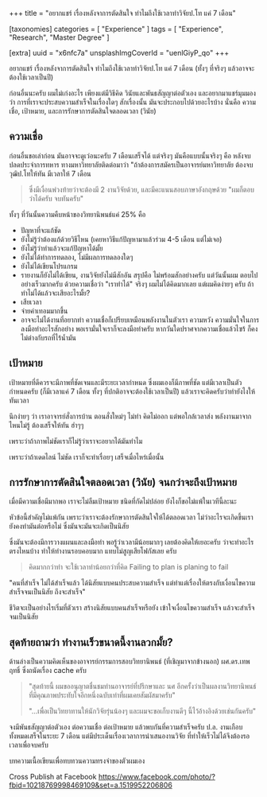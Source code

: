 +++
title = "อยากแชร์ เรื่องหลังจาการตัดสินใจ ทำไมถึงใช้เวลาทำวิจัยป.โท แค่ 7 เดือน"

[taxonomies]
categories = [ "Experience" ]
tags = [ "Experience", "Research", "Master Degree" ]

[extra]
uuid = "x6nfc7a"
unsplashImgCoverId = "uenlGiyP_qo"
+++

อยากแชร์ เรื่องหลังจาการตัดสินใจ ทำไมถึงใช้เวลาทำวิจัยป.โท แค่ 7 เดือน (ทั้งๆ
  ที่จริงๆ แล้วอาจจะต้องใช้เวลาเป็นปี)

ก่อนอื่นนะครับ ผมไม่เก่งอะไร เพียงแต่มีวิธีคิด วินัยและพันธสัญญาต่อตัวเอง และอยากมาแชร์มุมมองว่า การที่เราจะประสบความสำเร็จในเรื่องใดๆ สักเรื่องนั้น มันจะประกอบไปด้วยอะไรบ้าง
นั่นคือ ความเชื่อ, เป้าหมาย, และการรักษาการตัดสินใจตลอดเวลา (วินัย)

## ความเชื่อ

ก่อนอื่นขอเล่าก่อน มันอาจจะดูเว่อนะครับ 7 เดือนเสร็จได้ แต่จริงๆ มันคือแบบนั้นจริงๆ คือ หลังจบปลดประจำการทหาร ทางมหาวิทยาลัยติดต่อมาว่า "ถ้าต้องการสมัครเป็นอาจารย์มหาวิทยาลัย ต้องจบวุฒิป.โทให้ทัน มีเวลาให้ 7 เดือน

> ซึ่งมีเงื่อนพ่วงท้ายว่าจะต้องมี 2 งานวิจัยด้วย, และมีคะแนนสอบภาษาอังกฤษด้วย
> "ผมก็ตอบว่าได้ครับ จบทันครับ"

ทั้งๆ ที่วันนั้นความคืบหน้าของวิทยานิพนธ์แค่ 25% คือ
- ปัญหาที่จะแก้ชัด
- ยังไม่รู้ว่าต้องแก้ด้วยวิธีไหน (เคยหาวิธีแก้ปัญหามาแล้วร่วม 4-5 เดือน แต่ไม่เจอ)
- ยังไม่รู้ว่าทำแล้วจะแก้ปัญหาได้มั้ย
- ยังไม่ได้ทำการทดลอง, ไม่มีผลการทดลองใดๆ
- ยังไม่ได้เขียนโปรแกรม
- รายงานก็ยังไม่ได้เขียน, งานวิจัยยังไม่มีสักอัน
สรุปคือ ไม่พร้อมสักอย่างครับ
แต่วันนั้นผม ตอบไปอย่างเร็วมากครับ ด้วยความเชื่อว่า
"เราทำได้"
จริงๆ ผมไม่ได้คิดมากเลย แต่ผมคิดง่ายๆ ครับ ถ้าทำไม่ได้แล้วจะเสียอะไรมั้ย?
- เสียเวลา
- จ่ายค่าเทอมมากขึ้น
- อาจจะไม่ได้งานที่อยากทำ
ความเชื่อก็เปรียบเหมือนพลังงานในตัวเรา ความหวัง ความมั่นใจในการลงมือทำอะไรสักอย่าง พอเรามั่นใจเราก็จะลงมือทำครับ
หากวันใดปราศจากความเชื่อแล้วไซร้ ก็คงไม่ต่างกับรถที่ไร้น้ำมัน

## เป้าหมาย
เป้าหมายที่ดีควรจะมีภาพที่ชัดเจนและมีระยะเวลากำหนด
ซึ่งผมเองก็มีภาพที่ชัด แต่มีเวลาเป็นตัวกำหนดครับ (ก็มีเวลาแค่ 7 เดือน ทั้งๆ ที่ปกติอาจจะต้องใช้เวลาเป็นปี) แล้วเราจะคิดครับว่าทำยังไงให้ทันเวลา

นึกง่ายๆ ว่า เราอาจารย์สั่งการบ้าน ตอนสั่งใหม่ๆ ไม่ทำ คิดไม่ออก แต่พอใกล้เวลาส่ง พลังงานมาจากไหนไม่รู้ ต้องเสร็จให้ทัน ฮ่าๆๆ

เพราะว่าถ้าภาพไม่ชัดเราก็ไม่รู้ว่าเราจะอยากได้มันทำไม

เพราะว่าถ้าเดดไลน์ ไม่ชัด เราก็จะทำเรื่อยๆ เสร็จเมื่อไหร่เมื่อนั้น

## การรักษาการตัดสินใจตลอดเวลา (วินัย) จนกว่าจะถึงเป้าหมาย

เมื่อมีความเชื่อมีมากพอ เราจะไม่ลืมเป้าหมาย ชนิดที่กัดไม่ปล่อย ยังไงก็ขอไม่แพ้ในเวทีนี้ละนะ

หัวข้อนี้สำคัญไม่แพ้กัน เพราะว่าเราจะต้องรักษาการตัดสินใจให้ได้ตลอดเวลา ไม่ว่าอะไรจะเกิดขึ้นเรายังคงทำมันต่อหรือไม่ ซึ่งมันจะมันจะเกิดเป็นนิสัย

ซึ่งมันจะต้องมีการวางแผนและลงมือทำ พอรู้ว่าเวลามีน้อยมากๆ เลยต้องคิดให้เยอะครับ ว่าจะทำอะไรตรงไหนบ้าง ทำให้ทำงานรอบคอบมาก แทบไม่สูญเสียโฟกัสเลย ครับ

> คิดมากกว่าทำ จะใช้เวลาทำน้อยกว่าที่คิด
> Failing to plan is planing to fail

"คนที่สำเร็จ ไม่ได้สำเร็จแล้ว ได้นิสัยแบบคนประสบความสำเร็จ
แต่ทำแต่เรื่องให้ตรงกับเงื่อนไขความสำเร็จจนเป็นนิสัย ถึงจะสำเร็จ"

ชีวิตจะเป็นอย่างไรเริ่มที่ตัวเรา สร้างนิสัยแบบคนสำเร็จหรือยัง
เข้าใจเงื่อนไขความสำเร็จ แล้วจะสำเร็จจนเป็นนิสัย

## สุดท้ายถามว่า ทำงานเร็วขนาดนี้งานลวกมั้ย?

ด้านล่างเป็นความคิดเห็นของอาจารย์กรรมการสอบวิทยานิพนธ์ (ที่เชิญมาจากข้างนอก) ผศ.ดร.เทพฤทธิ์ ซึ่งถนัดเรื่อง cache ครับ

> "สุดท้ายนี้ ผมขออนุญาตชื่นชมท่านอาจารย์ที่ปรึกษาและ นศ อีกครั้งว่าเป็นผลงานวิทยานิพนธ์ที่มีคุณภาพประทับใจอีกหนึ่งฉบับเท่าที่ผมเคยสัมผัสมาครับ"
>
> "...เพื่อเป็นวิทยาทานให้นักวิจัยรุ่นน้องๆ และผมจะขอเก็บงานดีๆ นี้ไว้อ้างอิงด้วยเช่นกันครับ"

จงมีพันธสัญญาต่อตัวเอง ต่อความเชื่อ ต่อเป้าหมาย
แล้วพบกันที่ความสำเร็จครับ
ป.ล. งานเกือบทั้งหมดเสร็จในระยะ 7 เดือน แต่มีประเด็นเรื่องเวลาการนำเสนองานวิจัย ที่ทำให้เร็วไม่ได้จึงต้องรอเวลาเพื่อจบครับ

บทความเนื้อเขียนเพื่อทบทวนความทรงจำของตัวผมเอง

Cross Publish at Facebook <https://www.facebook.com/photo/?fbid=10218769998469109&set=a.1519952206806>
